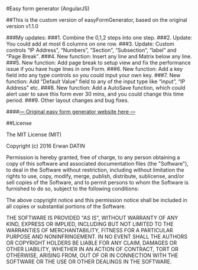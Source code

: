 #Easy form generator (AngularJS)

##This is the custom version of easyFormGenerator, based on the original version v1.1.0

###My updates:
###1. Combine the 0,1,2 steps into one step.
###2. Update: You could add at most 6 columns on one row.
###3. Update: Custom controls “IP Address”, “Numbers”, ”Section”, “Subsection”, “label” and “Page Break”.
###4. New function: Insert any line and Matrix below any line.
###5. New function: Add page break to setup view and fix the performance issue if you have huge lines in one Form.
###6. New function: Add a key field into any type controls so you could input your own key.
###7. New function: Add “Default Value” field to any of the input type like “input”, “IP Address” etc.
###8. New function: Add a AutoSave function, which could alert user to save this form ever 30 mins, and you could change this time period.
###9. Other layout changes and bug fixes.


####[— Original easy form generator website here —](http://mackentoch.github.io/easyFormGenerator/)



##License

The MIT License (MIT)

Copyright (c) 2016 Erwan DATIN

Permission is hereby granted, free of charge, to any person obtaining a copy
of this software and associated documentation files (the "Software"), to deal
in the Software without restriction, including without limitation the rights
to use, copy, modify, merge, publish, distribute, sublicense, and/or sell
copies of the Software, and to permit persons to whom the Software is
furnished to do so, subject to the following conditions:

The above copyright notice and this permission notice shall be included in
all  copies or substantial portions of the Software.

THE SOFTWARE IS PROVIDED "AS IS", WITHOUT WARRANTY OF ANY KIND, EXPRESS OR
IMPLIED, INCLUDING BUT NOT LIMITED TO THE WARRANTIES OF MERCHANTABILITY,
FITNESS FOR A PARTICULAR PURPOSE AND NONINFRINGEMENT. IN NO EVENT SHALL THE
AUTHORS OR COPYRIGHT HOLDERS BE LIABLE FOR ANY CLAIM, DAMAGES OR OTHER
LIABILITY, WHETHER IN AN ACTION OF CONTRACT, TORT OR OTHERWISE, ARISING FROM,
OUT OF OR IN CONNECTION WITH THE SOFTWARE OR THE USE OR OTHER DEALINGS IN
THE SOFTWARE.
